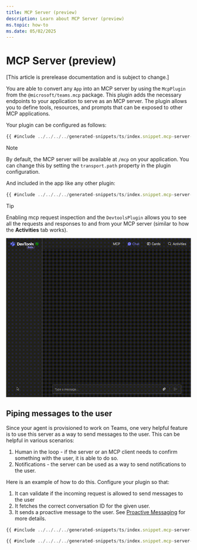 ```yaml
---
title: MCP Server (preview)
description: Learn about MCP Server (preview)
ms.topic: how-to
ms.date: 05/02/2025
---
```


# MCP Server (preview)

[This article is prerelease documentation and is subject to change.]

You are able to convert any `App` into an MCP server by using the `McpPlugin` from the `@microsoft/teams.mcp` package. This plugin adds the necessary endpoints to your application to serve as an MCP server. The plugin allows you to define tools, resources, and prompts that can be exposed to other MCP applications. 

Your plugin can be configured as follows:
```ts
{{ #include ../../../../generated-snippets/ts/index.snippet.mcp-server-plugin-config.ts }}
```

> [!NOTE]
> By default, the MCP server will be available at `/mcp` on your application. You can change this by setting the `transport.path` property in the plugin configuration.

And included in the app like any other plugin:
```ts
{{ #include ../../../../generated-snippets/ts/index.snippet.mcp-server-app-config.ts }}
```

> [!TIP]
> Enabling mcp request inspection and the `DevtoolsPlugin` allows you to see all the requests and responses to and from your MCP server (similar to how the **Activities** tab works).

![MCP Server in Devtools](../../../assets/screenshots/mcp-devtools.gif)

## Piping messages to the user

Since your agent is provisioned to work on Teams, one very helpful feature is to use this server as a way to send messages to the user. This can be helpful in various scenarios:

1. Human in the loop - if the server or an MCP client needs to confirm something with the user, it is able to do so.
2. Notifications - the server can be used as a way to send notifications to the user.

Here is an example of how to do this. Configure your plugin so that:
1. It can validate if the incoming request is allowed to send messages to the user
2. It fetches the correct conversation ID for the given user. 
3. It sends a proactive message to the user. See [Proactive Messaging](../../../essentials/proactive-messaging.md) for more details.

```ts
{{ #include ../../../../generated-snippets/ts/index.snippet.mcp-server-alert-tool.ts }}
```

```ts
{{ #include ../../../../generated-snippets/ts/index.snippet.mcp-server-message-handler-store-conversation-id.ts }}
```
